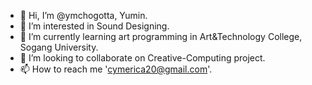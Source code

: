 - 👋 Hi, I’m @ymchogotta, Yumin.
- 👀 I’m interested in Sound Designing.
- 🌱 I’m currently learning art programming in Art&Technology College, Sogang University.
- 💞️ I’m looking to collaborate on Creative-Computing project.
- 📫 How to reach me 'cymerica20@gmail.com'.

<!---
ymchogotta/ymchogotta is a ✨ special ✨ repository because its `README.md` (this file) appears on your GitHub profile.
You can click the Preview link to take a look at your changes.
--->
